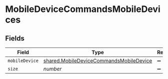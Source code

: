 # MobileDeviceCommandsMobileDevices


## Fields

| Field                                                                                                     | Type                                                                                                      | Required                                                                                                  | Description                                                                                               | Example                                                                                                   |
| --------------------------------------------------------------------------------------------------------- | --------------------------------------------------------------------------------------------------------- | --------------------------------------------------------------------------------------------------------- | --------------------------------------------------------------------------------------------------------- | --------------------------------------------------------------------------------------------------------- |
| `mobileDevice`                                                                                            | [shared.MobileDeviceCommandsMobileDevice](../../../sdk/models/shared/mobiledevicecommandsmobiledevice.md) | :heavy_minus_sign:                                                                                        | N/A                                                                                                       |                                                                                                           |
| `size`                                                                                                    | *number*                                                                                                  | :heavy_minus_sign:                                                                                        | N/A                                                                                                       | 1                                                                                                         |